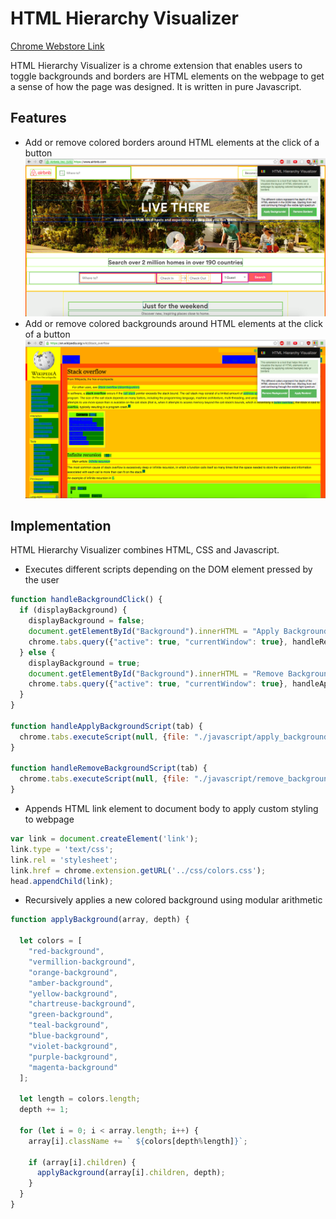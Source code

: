 # HTML Hierarchy Visualizer

[Chrome Webstore Link][webstore]

HTML Hierarchy Visualizer is a chrome extension that enables users to toggle backgrounds and borders are HTML elements on the webpage
to get a sense of how the page was designed. It is written in pure Javascript.

## Features
* Add or remove colored borders around HTML elements at the click of a button
![border](./images/BorderPreview.png)
* Add or remove colored backgrounds around HTML elements at the click of a button
![background](./images/BackgroundPreview.png)

## Implementation
HTML Hierarchy Visualizer combines HTML, CSS and Javascript.

* Executes different scripts depending on the DOM element pressed by the user
```javascript
function handleBackgroundClick() {
  if (displayBackground) {
    displayBackground = false;
    document.getElementById("Background").innerHTML = "Apply Backgrounds!";
    chrome.tabs.query({"active": true, "currentWindow": true}, handleRemoveBackgroundScript);
  } else {
    displayBackground = true;
    document.getElementById("Background").innerHTML = "Remove Backgrounds!";
    chrome.tabs.query({"active": true, "currentWindow": true}, handleApplyBackgroundScript);
  }
}

function handleApplyBackgroundScript(tab) {
  chrome.tabs.executeScript(null, {file: "./javascript/apply_background.js"});
}

function handleRemoveBackgroundScript(tab) {
  chrome.tabs.executeScript(null, {file: "./javascript/remove_background.js"});
}
```

* Appends HTML link element to document body to apply custom styling to webpage
```javascript
var link = document.createElement('link');
link.type = 'text/css';
link.rel = 'stylesheet';
link.href = chrome.extension.getURL('../css/colors.css');
head.appendChild(link);
```

* Recursively applies a new colored background using modular arithmetic
```javascript
function applyBackground(array, depth) {

  let colors = [
    "red-background",
    "vermillion-background",
    "orange-background",
    "amber-background",
    "yellow-background",
    "chartreuse-background",
    "green-background",
    "teal-background",
    "blue-background",
    "violet-background",
    "purple-background",
    "magenta-background"
  ];

  let length = colors.length;
  depth += 1;

  for (let i = 0; i < array.length; i++) {
    array[i].className += ` ${colors[depth%length]}`;

    if (array[i].children) {
      applyBackground(array[i].children, depth);
    }
  }
}
```
[webstore]: <https://chrome.google.com/webstore/detail/html-hierarchy-visualizer/beaeppehjnnnidajcmalfcajahopihcb>
